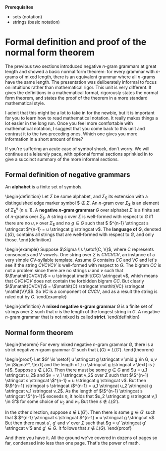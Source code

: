 **Prerequisites**

- sets (notation)
- strings (basic notation)

# Formal definition and proof of the normal form theorem

The previous two sections introduced negative $n$-gram grammars at great length and showed a basic normal form theorem: for every grammar with $n$-grams of mixed length, there is an equivalent grammar where all $n$-grams have the same length.
The presentation was deliberately informal to focus on intuitions rather than mathematical rigor.
This unit is very different.
It gives the definitions in a mathematical format, rigorously states the normal form theorem, and states the proof of the theorem in a more standard mathematical style.

I admit that this might be a lot to take in for the newbie, but it is important for you to learn how to read mathematical notation.
It really makes things a lot easier in the long run.
Once you feel more comfortable with mathematical notation, I suggest that you come back to this unit and contrast it to the two preceding ones.
Which one gives you more information in a short amount of time?

If you're suffering an acute case of symbol shock, don't worry.
We will continue at a leisurely pace, with optional formal sections sprinkled in to give a succinct summary of the more informal sections.

## Formal definition of negative grammars

An **alphabet** is a finite set of symbols.

\begin{definition}
Let $\Sigma$ be some alphabet, and $\Sigma_\$$ its extension with a distinguished edge marker symbol $\$ \notin \Sigma$.
An $n$-gram over $\Sigma_\$$ is an element of $\Sigma_\$^n$ ($n \geq 1$).
A **negative $n$-gram grammar** $G$ over alphabet $\Sigma$ is a finite set of $n$-grams over $\Sigma_\$$.
A string $s$ over $\Sigma$ is well-formed with respect to $G$ iff there are no $u, v$ over $\Sigma_\$$ and no $g \in G$ such that
$ \$^{n-1} \stringcat s \stringcat \$^{n-1} = u \stringcat g \stringcat v$.
The **language of $G$**, denoted $L(G)$, contains all strings that are well-formed with respect to $G$, and only those.
\end{definition}

\begin{example}
Suppose $\Sigma \is \setof{C, V}$, where C represents consonants and V vowels.
One string over $\Sigma$ is $\mathit{CVCVCV}$, an instance of a very simple CV-syllable template.
Assume $G$ contains $\mathit{CC}$ and $\mathit{VC}$ and let's see if the string $\mathit{CVCVCV}$ is well-formed with respect to $G$.
The bigram $\mathit{CC}$ is not a problem since there are no strings $u$ and $v$ such that $\$\mathit{CVCV}\$ = u \stringcat \mathit{CC} \stringcat v$, which means that $\mathit{CVCVCV}$ does not contain the forbidden bigram $\mathit{CC}$.
But clearly $\$\mathit{CVCV}\$ = \$\mathit{C} \stringcat \mathit{VC} \stringcat \mathit{V}\$$.
So $\mathit{VC}$ is a component of $\mathit{CVCV}$, and as a result the string is ruled out by $G$.
\end{example}

\begin{definition}
A **mixed negative $n$-gram grammar** $G$ is a finite set of strings over $\Sigma$ such that $n$ is the length of the longest string in $G$.
A negative $n$-gram grammar that is not mixed is called **strict**.
\end{definition}

## Normal form theorem

\begin{theorem}
For every mixed negative $n$-gram grammar $G$, there is a strict negative $n$-gram grammar $G'$ such that $L(G) = L(G')$.
\end{theorem}

\begin{proof}
Let $G' \is \setof{ u \stringcat g \stringcat v \mid g \in G, u,v \in \Sigma^*, \text{ and the length of } u \stringcat g \stringcat v \text{ is } n}$.
Suppose $s \notin L(G)$.
Then there must be some $g \in G$ and $u = u_1 \stringcat u_2$ and $v = v_1 \stringcat v_2$ over $\Sigma$ such that $\$^{n-1} \stringcat s \stringcat \$^{n-1} = u \stringcat g \stringcat v$.
But then $\$^{n-1} \stringcat s \stringcat \$^{n-1} = u_1 \stringcat u_2 \stringcat g \stringcat v_1 \stringcat v_2$.
As the length of $\$^{n-1} \stringcat s \stringcat \$^{n-1}$ exceeds $n$, it holds that $u_2 \stringcat g \stringcat v_1 \in G'$ for some choice of $u_2$ and $v_1$.
But then $s \notin L(G')$.

In the other direction, suppose $s \notin L(G')$.
Then there is some $g \in G'$ such that $ \$^{n-1} \stringcat s \stringcat \$^{n-1} = u \stringcat g \stringcat v$.
But then there must $u'$, $g'$ and $v'$ over $\Sigma$ such that $g = u' \stringcat g' \stringcat v'$ and $g' \in G$.
It follows that $s \notin L(G)$.
\end{proof}

And there you have it.
All the ground we've covered in dozens of pages so far, condensed into less than one page.
That's the power of math.

